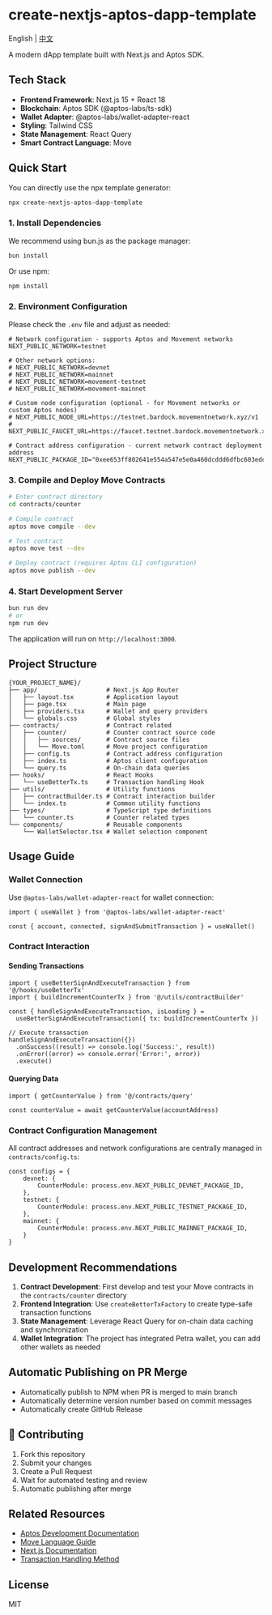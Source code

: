 # create-nextjs-aptos-dapp-template

English | [中文](./README.md)

A modern dApp template built with Next.js and Aptos SDK.

## Tech Stack

- **Frontend Framework**: Next.js 15 + React 18
- **Blockchain**: Aptos SDK (@aptos-labs/ts-sdk)
- **Wallet Adapter**: @aptos-labs/wallet-adapter-react
- **Styling**: Tailwind CSS
- **State Management**: React Query
- **Smart Contract Language**: Move

## Quick Start

You can directly use the npx template generator:
```bash
npx create-nextjs-aptos-dapp-template
```

### 1. Install Dependencies

We recommend using bun.js as the package manager:

```bash
bun install
```

Or use npm:

```bash
npm install
```

### 2. Environment Configuration

Please check the `.env` file and adjust as needed:

```env
# Network configuration - supports Aptos and Movement networks
NEXT_PUBLIC_NETWORK=testnet

# Other network options:
# NEXT_PUBLIC_NETWORK=devnet
# NEXT_PUBLIC_NETWORK=mainnet
# NEXT_PUBLIC_NETWORK=movement-testnet
# NEXT_PUBLIC_NETWORK=movement-mainnet

# Custom node configuration (optional - for Movement networks or custom Aptos nodes)
# NEXT_PUBLIC_NODE_URL=https://testnet.bardock.movementnetwork.xyz/v1
# NEXT_PUBLIC_FAUCET_URL=https://faucet.testnet.bardock.movementnetwork.xyz/

# Contract address configuration - current network contract deployment address
NEXT_PUBLIC_PACKAGE_ID="0xee653ff802641e554a547e5e0a460dcddd6dfbc603edcb364750f571c2459789"
```

### 3. Compile and Deploy Move Contracts

```bash
# Enter contract directory
cd contracts/counter

# Compile contract
aptos move compile --dev

# Test contract
aptos move test --dev

# Deploy contract (requires Aptos CLI configuration)
aptos move publish --dev
```

### 4. Start Development Server

```bash
bun run dev
# or
npm run dev
```

The application will run on `http://localhost:3000`.

## Project Structure

```
{YOUR_PROJECT_NAME}/
├── app/                   # Next.js App Router
│   ├── layout.tsx         # Application layout
│   ├── page.tsx           # Main page
│   ├── providers.tsx      # Wallet and query providers
│   └── globals.css        # Global styles
├── contracts/             # Contract related
│   ├── counter/           # Counter contract source code
│   │   ├── sources/       # Contract source files
│   │   └── Move.toml      # Move project configuration
│   ├── config.ts          # Contract address configuration
│   ├── index.ts           # Aptos client configuration
│   └── query.ts           # On-chain data queries
├── hooks/                 # React Hooks
│   └── useBetterTx.ts     # Transaction handling Hook
├── utils/                 # Utility functions
│   ├── contractBuilder.ts # Contract interaction builder
│   └── index.ts           # Common utility functions
├── types/                 # TypeScript type definitions
│   └── counter.ts         # Counter related types
└── components/            # Reusable components
    └── WalletSelector.tsx # Wallet selection component
```

## Usage Guide

### Wallet Connection

Use `@aptos-labs/wallet-adapter-react` for wallet connection:

```tsx
import { useWallet } from '@aptos-labs/wallet-adapter-react'

const { account, connected, signAndSubmitTransaction } = useWallet()
```

### Contract Interaction

#### Sending Transactions

```tsx
import { useBetterSignAndExecuteTransaction } from '@/hooks/useBetterTx'
import { buildIncrementCounterTx } from '@/utils/contractBuilder'

const { handleSignAndExecuteTransaction, isLoading } = 
  useBetterSignAndExecuteTransaction({ tx: buildIncrementCounterTx })

// Execute transaction
handleSignAndExecuteTransaction({})
  .onSuccess((result) => console.log('Success:', result))
  .onError((error) => console.error('Error:', error))
  .execute()
```

#### Querying Data

```tsx
import { getCounterValue } from '@/contracts/query'

const counterValue = await getCounterValue(accountAddress)
```

### Contract Configuration Management

All contract addresses and network configurations are centrally managed in `contracts/config.ts`:

```tsx
const configs = {
    devnet: {
        CounterModule: process.env.NEXT_PUBLIC_DEVNET_PACKAGE_ID,
    },
    testnet: {
        CounterModule: process.env.NEXT_PUBLIC_TESTNET_PACKAGE_ID,
    },
    mainnet: {
        CounterModule: process.env.NEXT_PUBLIC_MAINNET_PACKAGE_ID,
    }
}
```

## Development Recommendations

1. **Contract Development**: First develop and test your Move contracts in the `contracts/counter` directory
2. **Frontend Integration**: Use `createBetterTxFactory` to create type-safe transaction functions
3. **State Management**: Leverage React Query for on-chain data caching and synchronization
4. **Wallet Integration**: The project has integrated Petra wallet, you can add other wallets as needed

## Automatic Publishing on PR Merge
- Automatically publish to NPM when PR is merged to main branch
- Automatically determine version number based on commit messages
- Automatically create GitHub Release

## 🤝 Contributing

1. Fork this repository
2. Submit your changes
3. Create a Pull Request
4. Wait for automated testing and review
5. Automatic publishing after merge

## Related Resources

- [Aptos Development Documentation](https://aptos.dev/build/sdks/ts-sdk)
- [Move Language Guide](https://aptos.dev/build/smart-contracts)
- [Next.js Documentation](https://nextjs.org/docs)
- [Transaction Handling Method](./tutorial.md)

## License

MIT
